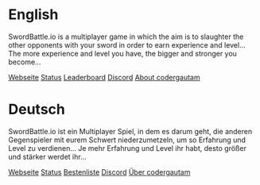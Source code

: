 # English

SwordBattle.io is a multiplayer game in which the aim is to slaughter the other opponents with your sword in order to earn experience and level... The more experience and level you have, the bigger and stronger you become...

[Webseite](http://swordbattle.io)
[Status](http://status.swordbattle.io)
[Leaderboard](https://www.swordbattle.io/leaderboard)
[Discord](https://discord.com/invite/BDG8AfkysZ)
[About codergautam](https://www.swordbattle.io/about.html)

# Deutsch

SwordBattle.io ist ein Multiplayer Spiel, in dem es darum geht, die anderen Gegenspieler mit eurem Schwert niederzumetzeln, um so Erfahrung und Level zu verdienen... Je mehr Erfahrung und Level ihr habt, desto größer und stärker werdet ihr...

[Webseite](http://swordbattle.io)
[Status](http://status.swordbattle.io)
[Bestenliste](https://www.swordbattle.io/leaderboard)
[Discord](https://discord.com/invite/BDG8AfkysZ)
[Über codergautam](https://www.swordbattle.io/about.html)


